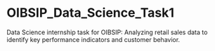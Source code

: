 # OIBSIP_Data_Science_Task1
Data Science internship task for OIBSIP: Analyzing retail sales data to identify key performance indicators and customer behavior.
